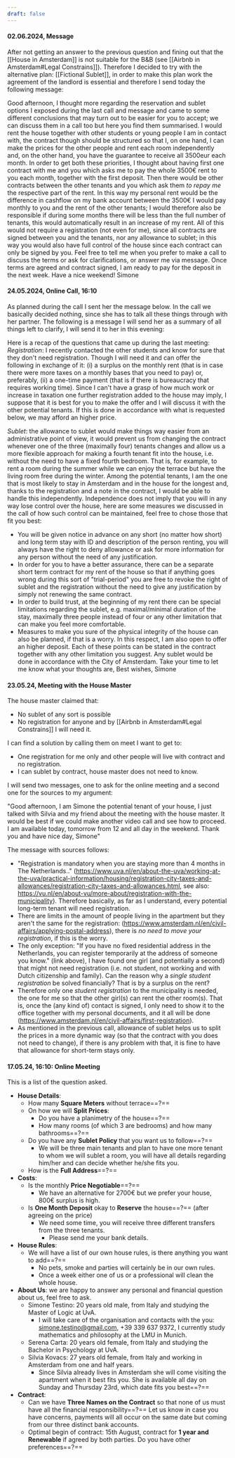 ```yaml
---
draft: false
---
```

#### 02.06.2024, Message
After not getting an answer to the previous question and fining out that the [[House in Amsterdam]] is not suitable for the B&B (see [[Airbnb in Amsterdam#Legal Constrains]]). Therefore I decided to try with the alternative plan: [[Fictional Sublet]], in order to make this plan work the agreement of the landlord is essential and therefore I send today the following message:

Good afternoon, I thought more regarding the reservation and sublet options I exposed during the last call and message and came to some different conclusions that may turn out to be easier for you to accept; we can discuss them in a call too but here you find them summarised.
I would rent the house together with other students or young people I am in contact with, the contract though should be structured so that I, on one hand, I can make the prices for the other people and rent each room independently and, on the other hand, you have the guarantee to receive all 3500eur each month. In order to get both these priorities, I thought about having first one contract with me and you which asks me to pay the whole 3500€ rent to you each month, together with the first deposit. Then there would be other contracts between the other tenants and you which ask them _to repay me_ the respective part of the rent. In this way my personal rent would be the difference in cashflow on my bank account between the 3500€ I would pay monthly to you and the rent of the other tenants; I would therefore also be responsible if during some months there will be less than the full number of tenants, this would automatically result in an increase of my rent. All of this would not require a registration (not even for me), since all contracts are signed between you and the tenants, nor any allowance to sublet; in this way you would also have full control of the house since each contract can only be signed by you.
Feel free to tell me when you prefer to make a call to discuss the terms or ask for clarifications, or answer me via message. Once terms are agreed and contract signed, I am ready to pay for the deposit in the next week. Have a nice weekend! 
Simone
#### 24.05.2024, Online Call, 16:10
As planned during the call I sent her the message below. In the call we basically decided nothing, since she has to talk all these things through with her partner. The following is a message I will send her as a summary of all things left to clarify, I will send it to her in this evening:

Here is a recap of the questions that came up during the last meeting:
_Registration_: I recently contacted the other students and know for sure that they don't need registration. Though I will need it and can offer the following in exchange of it: (i) a surplus on the monthly rent (that is in case there were more taxes on a monthly bases that you need to pay) or, preferably, (ii) a one-time payment (that is if there is bureaucracy that requires working time). Since I can't have a grasp of how much work or increase in taxation one further registration added to the house may imply, I suppose that it is best for you to make the offer and I will discuss it with the other potential tenants. If this is done in accordance with what is requested below, we may afford an higher price.

_Sublet_: the allowance to sublet would make things way easier from an administrative point of view, it would prevent us from changing the contract whenever one of the three (maximally four) tenants changes and allow us a more flexible approach for making a fourth tenant fit into the house, i.e. without the need to have a fixed fourth bedroom. That is, for example, to rent a room during the summer while we can enjoy the terrace but have the living room free during the winter. Among the potential tenants, I am the one that is most likely to stay in Amsterdam and in the house for the longest and, thanks to the registration and a note in the contract, I would be able to handle this independently. Independence does not imply that you will in any way lose control over the house, here are some measures we discussed in the call of how such control can be maintained, feel free to chose those that fit you best:
- You will be given notice in advance on any short (no matter how short) and long term stay with ID and description of the person renting, you will always have the right to deny allowance or ask for more information for any person without the need of any justification.
- In order for you to have a better assurance, there can be a separate short term contract for my rent of the house so that if anything goes wrong during this sort of "trial-period" you are free to revoke the right of sublet and the registration without the need to give any justification by simply not renewing the same contract.
- In order to build trust, at the beginning of my rent there can be special limitations regarding the sublet, e.g. maximal/minimal duration of the stay, maximally three people instead of four or any other limitation that can make you feel more comfortable.
- Measures to make you sure of the physical integrity of the house can also be planned, if that is a worry. In this respect, I am also open to offer an higher deposit.
Each of these points can be stated in the contract together with any other limitation you suggest. Any sublet would be done in accordance with the City of Amsterdam. Take your time to let me know what your thoughts are,
Best wishes,
Simone
#### 23.05.24, Meeting with the House Master
The house master claimed that:
- No sublet of any sort is possible
- No registration for anyone and by [[Airbnb in Amsterdam#Legal Constrains]] I will need it.

I can find a solution by calling them on meet I want to get to:
- One registration for me only and other people will live with contract and no registration.
- I can sublet by contract, house master does not need to know.

I will send two messages, one to ask for the online meeting and a second one for the sources to my argument:

"Good afternoon, I am Simone the potential tenant of your house, I just talked with Silvia and my friend about the meeting with the house master. It would be best if we could make another video call and see how to proceed. I am available today, tomorrow from 12 and all day in the weekend. Thank you and have nice day, Simone"

The message with sources follows:
- "Registration is mandatory when you are staying more than 4 months in The Netherlands.." (https://www.uva.nl/en/about-the-uva/working-at-the-uva/practical-information/housing/registration-city-taxes-and-allowances/registration-city-taxes-and-allowances.html, see also: https://vu.nl/en/about-vu/more-about/registration-with-the-municipality). Therefore basically, as far as I understand, every potential long-term tenant will need registration.
- There are limits in the amount of people living in the apartment but they aren't the same for the registration: (https://www.amsterdam.nl/en/civil-affairs/applying-postal-address), there is _no need to move your registration_, if this is the worry.
- The only exception: "If you have no fixed residential address in the Netherlands, you can register temporarily at the address of someone you know." (link above), I have found one girl (and potentially a second) that might not need registration (i.e. not student, not working and with Dutch citizenship and family). Can the reason why a _single student registration_ be solved financially? That is by a surplus on the rent?
- Therefore only one _student registration_ to the municipality is needed, the one for me so that the other girl(s) can rent the other room(s). That is, once the (any kind of) contact is signed, I only need to show it to the office together with my personal documents, and it all will be done (https://www.amsterdam.nl/en/civil-affairs/first-registration).
- As mentioned in the previous call, allowance of sublet helps us to split the prices in a more dynamic way (so that the contract with you does not need to change), if there is any problem with that, it is fine to have that allowance for short-term stays only.
#### 17.05.24, 16:10: Online Meeting
This is a list of the question asked.
- **House Details**:
	- How many **Square Meters** without terrace==?==
	- On how we will **Split Prices**:
		- Do you have a planimetry of the house==?==
		- How many rooms (of which 3 are bedrooms) and how many bathrooms==?==
	- Do you have any **Sublet Policy** that you want us to follow==?==
		- We will be three main tenants and plan to have one more tenant to whom we will sublet a room, you will have all details regarding him/her and can decide whether he/she fits you.
	- How is the **Full Address**==?==
- **Costs**:
	- Is the monthly **Price Negotiable**==?==
		- We have an alternative for 2700€ but we prefer your house, 800€ surplus is high.
	- Is **One Month Deposit** okay to **Reserve** the house==?== (after agreeing on the price)
		- We need some time, you will receive three different transfers from the three tenants.
			- Please send me your bank details.
- **House Rules**:
	- We will have a list of our own house rules, is there anything you want to add==?==
		- No pets, smoke and parties will certainly be in our own rules.
		- Once a week either one of us or a professional will clean the whole house.
- **About Us**: we are happy to answer any personal and financial question about us, feel free to ask.
	- Simone Testino: 20 years old male, from Italy and studying the Master of Logic at UvA.
		- I will take care of the organisation and contacts with the you: simone.testino@gmail.com, +39 339 637 9372, I currently study mathematics and philosophy at the LMU in Munich.
	- Serena Carta: 20 years old female, from Italy and studying the Bachelor in Psychology at UvA.
	- Silvia Kovacs: 27 years old female, from Italy and working in Amsterdam from one and half years.
		- Since Silvia already lives in Amsterdam she will come visiting the apartment when it best fits you. She is available all day on Sunday and Thursday 23rd, which date fits you best==?==
- **Contract**:
	- Can we have **Three Names on the Contract** so that none of us must have all the financial responsibility==?== Let us know in case you have concerns, payments will all occur on the same date but coming from our three distinct bank accounts.
	- Optimal begin of contract: 15th August, contract for **1 year and Renewable** if agreed by both parties. Do you have other preferences==?==